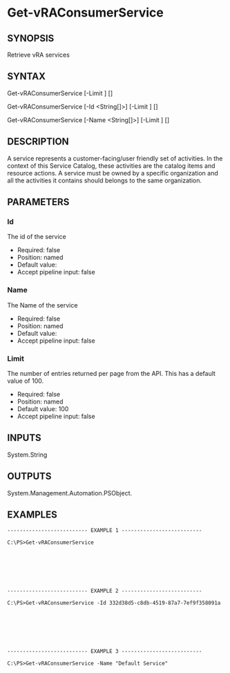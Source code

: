 # Get-vRAConsumerService

## SYNOPSIS
    
Retrieve vRA services

## SYNTAX
 Get-vRAConsumerService [-Limit <String>] [<CommonParameters>] Get-vRAConsumerService [-Id <String[]>] [-Limit <String>] [<CommonParameters>] Get-vRAConsumerService [-Name <String[]>] [-Limit <String>] [<CommonParameters>]    

## DESCRIPTION

A service represents a customer-facing/user friendly set of activities. In the context of this Service Catalog, 
these activities are the catalog items and resource actions. 
A service must be owned by a specific organization and all the activities it contains should belongs to the same organization.

## PARAMETERS


### Id

The id of the service

* Required: false
* Position: named
* Default value: 
* Accept pipeline input: false

### Name

The Name of the service

* Required: false
* Position: named
* Default value: 
* Accept pipeline input: false

### Limit

The number of entries returned per page from the API. This has a default value of 100.

* Required: false
* Position: named
* Default value: 100
* Accept pipeline input: false

## INPUTS

System.String

## OUTPUTS

System.Management.Automation.PSObject.

## EXAMPLES
```
-------------------------- EXAMPLE 1 --------------------------

C:\PS>Get-vRAConsumerService







-------------------------- EXAMPLE 2 --------------------------

C:\PS>Get-vRAConsumerService -Id 332d38d5-c8db-4519-87a7-7ef9f358091a







-------------------------- EXAMPLE 3 --------------------------

C:\PS>Get-vRAConsumerService -Name "Default Service"
```

